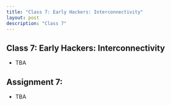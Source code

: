 ```yaml
---
title: "Class 7: Early Hackers: Interconnectivity"
layout: post
description: "Class 7"
---
```


## Class 7: Early Hackers: Interconnectivity 
- TBA

## Assignment 7:
- TBA 